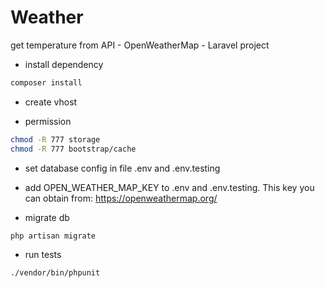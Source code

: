 # Weather
get temperature from API - OpenWeatherMap - Laravel project

* install dependency

```bash
composer install
```

* create vhost

* permission

```bash
chmod -R 777 storage
chmod -R 777 bootstrap/cache
```

* set database config in file .env and .env.testing

* add  OPEN_WEATHER_MAP_KEY to .env and .env.testing. This key you can obtain from: https://openweathermap.org/

* migrate db

```bash
php artisan migrate
```

* run tests

```bash
./vendor/bin/phpunit
```
